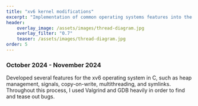 ```yaml
---
title: "xv6 kernel modifications"
excerpt: "Implementation of common operating systems features into the xv6 kernel"
header:
    overlay_image: /assets/images/thread-diagram.jpg
    overlay_filter: "0.7"
    teaser: /assets/images/thread-diagram.jpg
order: 5
---
```

### October 2024 - November 2024

Developed several features for the xv6 operating system in C, such as heap management, signals, copy-on-write, multithreading, and symlinks.
Throughout this process, I used Valgrind and GDB heavily in order to find and tease out bugs.

